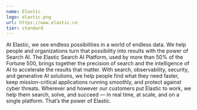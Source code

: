 ```yaml
---
name: Elastic
logo: elastic.png
url: https://www.elastic.co
tier: standard
---
```


At Elastic, we see endless possibilities in a world of endless data.
 We help people and organizations turn that possibility into results 
with the power of Search AI.
The Elastic Search AI Platform, used by 
more than 50% of the Fortune 500, brings together the precision of 
search and the intelligence of AI to accelerate the results that matter.
With
 search, observability, security, and generative AI solutions, we help 
people find what they need faster, keep mission-critical applications 
running smoothly, and protect against cyber threats.
Wherever and 
however our customers put Elastic to work, we help them search, solve, 
and succeed — in real time, at scale, and on a single platform.
That’s the power of Elastic.
